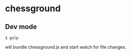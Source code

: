 chessground
===========

## Dev mode

    $ gulp

will bundle chessground.js and start watch for file changes.
